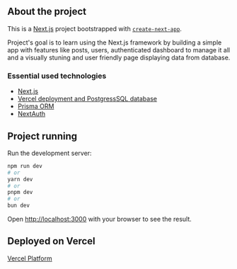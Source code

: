 ## About the project

This is a [Next.js](https://nextjs.org/) project bootstrapped with [`create-next-app`](https://github.com/vercel/next.js/tree/canary/packages/create-next-app).

Project's goal is to learn using the Next.js framework by building a simple app with features like posts, users, authenticated dashboard to manage it all and a visually stuning and user friendly page displaying data from database.

### Essential used technologies

- [Next.js](https://nextjs.org/)
- [Vercel deployment and PostgressSQL database](https://vercel.com/)
- [Prisma ORM](https://www.prisma.io/)
- [NextAuth](https://next-auth.js.org/)

## Project running

Run the development server:

```bash
npm run dev
# or
yarn dev
# or
pnpm dev
# or
bun dev
```

Open [http://localhost:3000](http://localhost:3000) with your browser to see the result.

## Deployed on Vercel

[Vercel Platform](https://vercel.com/new?utm_medium=default-template&filter=next.js&utm_source=create-next-app&utm_campaign=create-next-app-readme)
